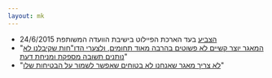 ```yaml
---
layout: mk
---
```

* <i class="fa fa-bank"></i> [הצביע](https://no2bio.org/drop-the-pilot/#httpsarchiveisduysvselection-31990-321138) בעד הארכת הפיילוט בישיבת הוועדה המשותפת 24/6/2015
* <i class="fa fa-newspaper-o"></i> "[המאגר יוצר קשיים לא פשוטים בהרבה מאוד תחומים, ולצערי הדו"חות שקיבלנו לא נותנים תשובה מספקת ומניחת דעת](https://archive.is/mQKv4#selection-2291.117-2291.218)"
* <i class="fa fa-newspaper-o"></i> "[לא צריך מאגר שאנחנו לא בטוחים שאפשר לשמור על הבטיחות שלו](https://archive.is/mQKv4#selection-2303.229-2303.285)"
